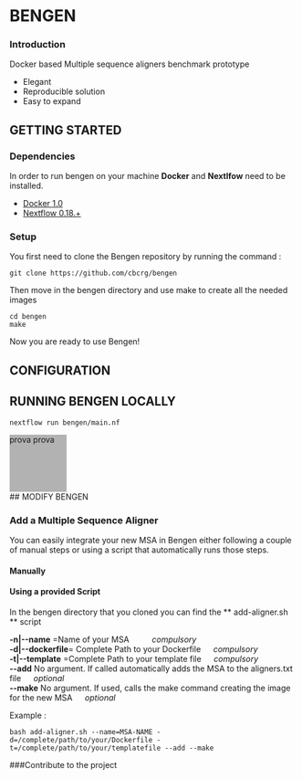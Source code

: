 # BENGEN

### Introduction

Docker based Multiple sequence aligners benchmark prototype

* Elegant
* Reproducible solution 
* Easy to expand 

## GETTING STARTED




### Dependencies 
In order to run bengen on your machine **Docker** and **Nextlfow** need to be installed.

* [Docker 1.0](http://www.docker.com) 
* [Nextflow 0.18.+](http://www.nextflow.io)

### Setup 

You first need to clone the Bengen repository by running the command : 
```
git clone https://github.com/cbcrg/bengen
```

Then move in the bengen directory and use make to create all the needed images
```
cd bengen
make
```

Now you are ready to use Bengen!

## CONFIGURATION 



## RUNNING BENGEN LOCALLY 
```
nextflow run bengen/main.nf
```

<div style="	width:100px;
	height:100px;background-color: #b2b2b2;">prova
  prova</div>
## MODIFY BENGEN 

### Add a Multiple Sequence Aligner 

You can easily integrate your new MSA in Bengen either following a couple of manual steps or using a script that automatically runs those steps.

#### Manually 

#### Using a provided Script
In the bengen directory that you cloned you can find the ** add-aligner.sh **  script

 **-n|--name** =Name of your MSA  &emsp; &emsp; _compulsory_<br>
 **-d|--dockerfile**= Complete Path to your Dockerfile &ensp;&ensp;  _compulsory_<br>
**-t|--template** =Complete Path to your template file &ensp;&ensp; _compulsory_ <br>
**--add** No argument. If called automatically adds the MSA to the aligners.txt file &ensp;&ensp; _optional_<br>
**--make** No argument. If used, calls the make command creating the image for the new MSA &ensp;&ensp; _optional_<br>

Example : 
```
bash add-aligner.sh --name=MSA-NAME -d=/complete/path/to/your/Dockerfile -t=/complete/path/to/your/templatefile --add --make
```

###Contribute to the project
